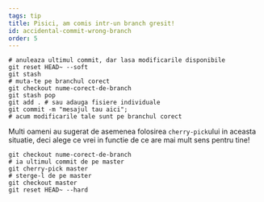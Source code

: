 ```yaml
---
tags: tip
title: Pisici, am comis intr-un branch gresit!
id: accidental-commit-wrong-branch
order: 5
---
```


```git
# anuleaza ultimul commit, dar lasa modificarile disponibile
git reset HEAD~ --soft
git stash
# muta-te pe branchul corect
git checkout nume-corect-de-branch
git stash pop
git add . # sau adauga fisiere individuale
git commit -m "mesajul tau aici";
# acum modificarile tale sunt pe branchul corect
```

Multi oameni au sugerat de asemenea folosirea `cherry-pick`ului in aceasta situatie, deci alege ce vrei in functie de ce are mai mult sens pentru tine!

```git
git checkout nume-corect-de-branch
# ia ultimul commit de pe master
git cherry-pick master
# sterge-l de pe master
git checkout master
git reset HEAD~ --hard
```
